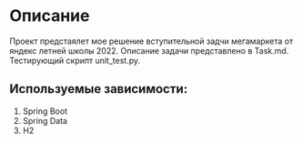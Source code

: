 # Описание

Проект предстаялет мое решение вступительной задчи мегамаркета от яндекс летней школы 2022. Описание задачи представлено в Task.md. Тестирующий скрипт unit_test.py.

## Используемые зависимости:

1) Spring Boot
2) Spring Data
3) H2
